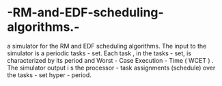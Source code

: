 # -RM-and-EDF-scheduling-algorithms.-
 a  simulator  for  the  RM  and  EDF  scheduling  algorithms.  The  input  to  the  simulator  is  a  periodic  tasks - set.  Each  task ,  in  the  tasks - set, is  characterized  by  its  period  and  Worst - Case  Execution - Time  ( WCET ) .  The  simulator output i s the processor - task assignments (schedule) over the tasks - set hyper - period.
